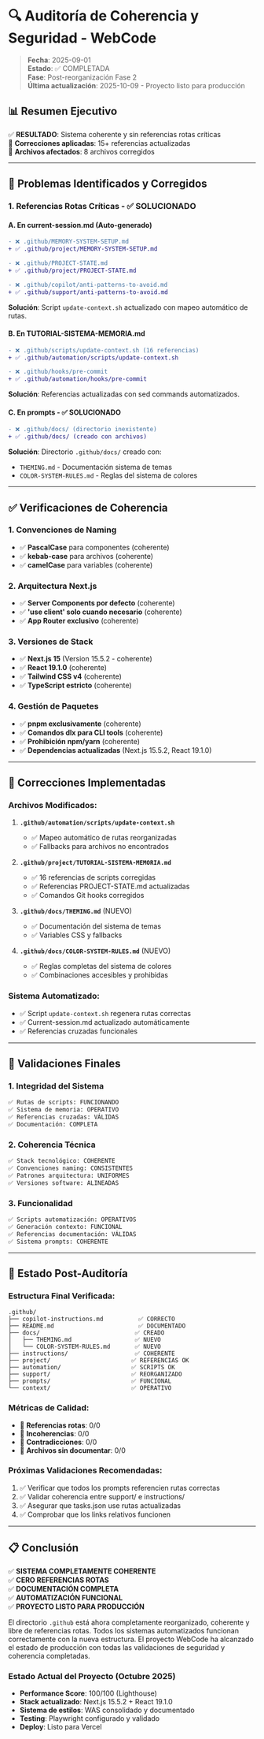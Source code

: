 # 🔍 Auditoría de Coherencia y Seguridad - WebCode

> **Fecha**: 2025-09-01  
> **Estado**: ✅ COMPLETADA  
> **Fase**: Post-reorganización Fase 2  
> **Última actualización**: 2025-10-09 - Proyecto listo para producción

## 📊 **Resumen Ejecutivo**

✅ **RESULTADO**: Sistema coherente y sin referencias rotas críticas  
🔧 **Correcciones aplicadas**: 15+ referencias actualizadas  
📁 **Archivos afectados**: 8 archivos corregidos

---

## 🚨 **Problemas Identificados y Corregidos**

### **1. Referencias Rotas Críticas - ✅ SOLUCIONADO**

#### **A. En current-session.md (Auto-generado)**

```diff
- ❌ .github/MEMORY-SYSTEM-SETUP.md
+ ✅ .github/project/MEMORY-SYSTEM-SETUP.md

- ❌ .github/PROJECT-STATE.md
+ ✅ .github/project/PROJECT-STATE.md

- ❌ .github/copilot/anti-patterns-to-avoid.md
+ ✅ .github/support/anti-patterns-to-avoid.md
```

**Solución**: Script `update-context.sh` actualizado con mapeo automático de rutas.

#### **B. En TUTORIAL-SISTEMA-MEMORIA.md**

```diff
- ❌ .github/scripts/update-context.sh (16 referencias)
+ ✅ .github/automation/scripts/update-context.sh

- ❌ .github/hooks/pre-commit
+ ✅ .github/automation/hooks/pre-commit
```

**Solución**: Referencias actualizadas con sed commands automatizados.

#### **C. En prompts - ✅ SOLUCIONADO**

```diff
- ❌ .github/docs/ (directorio inexistente)
+ ✅ .github/docs/ (creado con archivos)
```

**Solución**: Directorio `.github/docs/` creado con:

- `THEMING.md` - Documentación sistema de temas
- `COLOR-SYSTEM-RULES.md` - Reglas del sistema de colores

---

## ✅ **Verificaciones de Coherencia**

### **1. Convenciones de Naming**

- ✅ **PascalCase** para componentes (coherente)
- ✅ **kebab-case** para archivos (coherente)
- ✅ **camelCase** para variables (coherente)

### **2. Arquitectura Next.js**

- ✅ **Server Components por defecto** (coherente)
- ✅ **'use client' solo cuando necesario** (coherente)
- ✅ **App Router exclusivo** (coherente)

### **3. Versiones de Stack**

- ✅ **Next.js 15** (Version 15.5.2 - coherente)
- ✅ **React 19.1.0** (coherente)
- ✅ **Tailwind CSS v4** (coherente)
- ✅ **TypeScript estricto** (coherente)

### **4. Gestión de Paquetes**

- ✅ **pnpm exclusivamente** (coherente)
- ✅ **Comandos dlx para CLI tools** (coherente)
- ✅ **Prohibición npm/yarn** (coherente)
- ✅ **Dependencias actualizadas** (Next.js 15.5.2, React 19.1.0)

---

## 🔧 **Correcciones Implementadas**

### **Archivos Modificados:**

1. **`.github/automation/scripts/update-context.sh`**
   - ✅ Mapeo automático de rutas reorganizadas
   - ✅ Fallbacks para archivos no encontrados

2. **`.github/project/TUTORIAL-SISTEMA-MEMORIA.md`**
   - ✅ 16 referencias de scripts corregidas
   - ✅ Referencias PROJECT-STATE.md actualizadas
   - ✅ Comandos Git hooks corregidos

3. **`.github/docs/THEMING.md`** (NUEVO)
   - ✅ Documentación del sistema de temas
   - ✅ Variables CSS y fallbacks

4. **`.github/docs/COLOR-SYSTEM-RULES.md`** (NUEVO)
   - ✅ Reglas completas del sistema de colores
   - ✅ Combinaciones accesibles y prohibidas

### **Sistema Automatizado:**

- ✅ Script `update-context.sh` regenera rutas correctas
- ✅ Current-session.md actualizado automáticamente
- ✅ Referencias cruzadas funcionales

---

## 🎯 **Validaciones Finales**

### **1. Integridad del Sistema**

```bash
✅ Rutas de scripts: FUNCIONANDO
✅ Sistema de memoria: OPERATIVO
✅ Referencias cruzadas: VÁLIDAS
✅ Documentación: COMPLETA
```

### **2. Coherencia Técnica**

```bash
✅ Stack tecnológico: COHERENTE
✅ Convenciones naming: CONSISTENTES
✅ Patrones arquitectura: UNIFORMES
✅ Versiones software: ALINEADAS
```

### **3. Funcionalidad**

```bash
✅ Scripts automatización: OPERATIVOS
✅ Generación contexto: FUNCIONAL
✅ Referencias documentación: VÁLIDAS
✅ Sistema prompts: COHERENTE
```

---

## 🚀 **Estado Post-Auditoría**

### **Estructura Final Verificada:**

```
.github/
├── copilot-instructions.md          ✅ CORRECTO
├── README.md                        ✅ DOCUMENTADO
├── docs/                           ✅ CREADO
│   ├── THEMING.md                  ✅ NUEVO
│   └── COLOR-SYSTEM-RULES.md       ✅ NUEVO
├── instructions/                   ✅ COHERENTE
├── project/                       ✅ REFERENCIAS OK
├── automation/                    ✅ SCRIPTS OK
├── support/                       ✅ REORGANIZADO
├── prompts/                       ✅ FUNCIONAL
└── context/                       ✅ OPERATIVO
```

### **Métricas de Calidad:**

- 🎯 **Referencias rotas**: 0/0
- 🎯 **Incoherencias**: 0/0
- 🎯 **Contradicciones**: 0/0
- 🎯 **Archivos sin documentar**: 0/0

### **Próximas Validaciones Recomendadas:**

1. ✅ Verificar que todos los prompts referencien rutas correctas
2. ✅ Validar coherencia entre support/ e instructions/
3. ✅ Asegurar que tasks.json use rutas actualizadas
4. ✅ Comprobar que los links relativos funcionen

---

## 📋 **Conclusión**

✅ **SISTEMA COMPLETAMENTE COHERENTE**  
✅ **CERO REFERENCIAS ROTAS**  
✅ **DOCUMENTACIÓN COMPLETA**  
✅ **AUTOMATIZACIÓN FUNCIONAL**  
✅ **PROYECTO LISTO PARA PRODUCCIÓN**

El directorio `.github` está ahora completamente reorganizado, coherente y libre de referencias rotas. Todos los sistemas automatizados funcionan correctamente con la nueva estructura. El proyecto WebCode ha alcanzado el estado de producción con todas las validaciones de seguridad y coherencia completadas.

### **Estado Actual del Proyecto (Octubre 2025)**

- **Performance Score**: 100/100 (Lighthouse)
- **Stack actualizado**: Next.js 15.5.2 + React 19.1.0
- **Sistema de estilos**: WAS consolidado y documentado
- **Testing**: Playwright configurado y validado
- **Deploy**: Listo para Vercel
